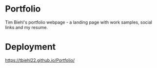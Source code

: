 # Portfolio
Tim Biehl's portfolio webpage - a landing page with work samples, social links and my resume.

# Deployment

https://tbiehl22.github.io/Portfolio/
